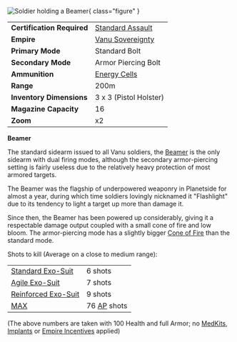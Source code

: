 ![ Soldier holding a
Beamer](../images/PSScreenShot0293.jpg){ class="figure" }

|                            |                                                           |
| -------------------------- | --------------------------------------------------------- |
| **Certification Required** | [Standard Assault](../certifications/Standard_Assault.md) |
| **Empire**                 | [Vanu Sovereignty](../etc/Vanu_Sovereignty.md)            |
| **Primary Mode**           | Standard Bolt                                             |
| **Secondary Mode**         | Armor Piercing Bolt                                       |
| **Ammunition**             | [Energy Cells](../ammunition/Energy_Cell.md)              |
| **Range**                  | 200m                                                      |
| **Inventory Dimensions**   | 3 x 3 (Pistol Holster)                                    |
| **Magazine Capacity**      | 16                                                        |
| **Zoom**                   | x2                                                        |

**Beamer**

The standard sidearm issued to all Vanu soldiers, the [Beamer](Beamer.md) is the
only sidearm with dual firing modes, although the secondary armor-piercing
setting is fairly useless due to the relatively heavy protection of most armored
targets.

The Beamer was the flagship of underpowered weaponry in Planetside for almost a
year, during which time soldiers lovingly nicknamed it "Flashlight" due to its
tendency to light a target up more than damage it.

Since then, the Beamer has been powered up considerably, giving it a respectable
damage output coupled with a small cone of fire and low bloom. The
armor-piercing mode has a slightly bigger [Cone of Fire](../terminology/Cone_of_fire.md)
than the standard mode.

Shots to kill (Average on a close to medium range):

|                                                        |                                                 |
| ------------------------------------------------------ | ----------------------------------------------- |
| [Standard Exo-Suit](../armor/Standard_Exo-Suit.md)     | 6 shots                                         |
| [Agile Exo-Suit](../armor/Agile_Exo-Suit.md)           | 7 shots                                         |
| [Reinforced Exo-Suit](../armor/Reinforced_Exo-Suit.md) | 9 shots                                         |
| [MAX](../items/Mechanized_Assault_Exo-Suit.md)         | 76 [AP](../terminology/Armor_Piercing.md) shots |

(The above numbers are taken with 100 Health and full Armor; no
[MedKits](../items/MedKit.md), [Implants](../implants/Implants.md) or
[Empire Incentives](../etc/Empire_Incentives.md) applied)



